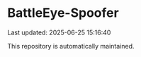 # BattleEye-Spoofer

Last updated: 2025-06-25 15:16:40

This repository is automatically maintained.

